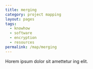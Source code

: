 ```yaml
---
title: merging
category: project mapping
layout: pages
tags:
  - knowhow
  - software
  - encryption
  - resources
permalink: /map/merging
---
```

Horem ipsum dolor sit amettetur ing elit. 

